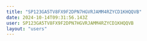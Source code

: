 ```yaml
---
title: "SP123GA5TV8FX9F2DPN7HGVRJAMM4RZYCD1KHQQVB"
date: 2024-10-14T09:31:56.143Z
user: SP123GA5TV8FX9F2DPN7HGVRJAMM4RZYCD1KHQQVB
layout: "users"
---
```

    